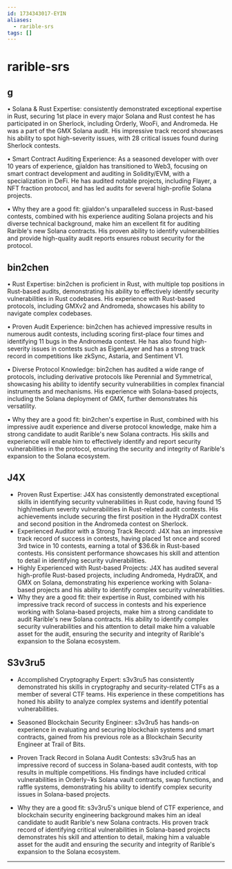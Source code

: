 ```yaml
---
id: 1734343017-EYIN
aliases:
  - rarible-srs
tags: []
---
```


# rarible-srs

## g

• Solana & Rust Expertise: consistently demonstrated exceptional expertise in Rust, securing 1st place in every major Solana and Rust contest he has participated in on Sherlock, including Orderly, WooFi, and Andromeda. He was a part of the GMX Solana audit. His impressive track record showcases his ability to spot high-severity issues, with 28 critical issues found during Sherlock contests.

• Smart Contract Auditing Experience: As a seasoned developer with over 10 years of experience, gjialdon has transitioned to Web3, focusing on smart contract development and auditing in Solidity/EVM, with a specialization in DeFi. He has audited notable projects, including Flayer, a NFT fraction protocol, and has led audits for several high-profile Solana projects.

• Why they are a good fit: gjialdon's unparalleled success in Rust-based contests, combined with his experience auditing Solana projects and his diverse technical background, make him an excellent fit for auditing Rarible's new Solana contracts. His proven ability to identify vulnerabilities and provide high-quality audit reports ensures robust security for the protocol.

## bin2chen

• Rust Expertise: bin2chen is proficient in Rust, with multiple top positions in Rust-based audits, demonstrating his ability to effectively identify security vulnerabilities in Rust codebases. His experience with Rust-based protocols, including GMXv2 and Andromeda, showcases his ability to navigate complex codebases.

• Proven Audit Experience: bin2chen has achieved impressive results in numerous audit contests, including scoring first-place four times and identifying 11 bugs in the Andromeda contest. He has also found high-severity issues in contests such as EigenLayer and has a strong track record in competitions like zkSync, Astaria, and Sentiment V1.

• Diverse Protocol Knowledge: bin2chen has audited a wide range of protocols, including derivative protocols like Perennial and Symmetrical, showcasing his ability to identify security vulnerabilities in complex financial instruments and mechanisms. His experience with Solana-based projects, including the Solana deployment of GMX, further demonstrates his versatility.

• Why they are a good fit: bin2chen's expertise in Rust, combined with his impressive audit experience and diverse protocol knowledge, make him a strong candidate to audit Rarible's new Solana contracts. His skills and experience will enable him to effectively identify and report security vulnerabilities in the protocol, ensuring the security and integrity of Rarible's expansion to the Solana ecosystem.

## J4X

- Proven Rust Expertise: J4X has consistently demonstrated exceptional skills in identifying security vulnerabilities in Rust code, having found 15 high/medium severity vulnerabilities in Rust-related audit contests. His achievements include securing the first position in the HydraDX contest and second position in the Andromeda contest on Sherlock.
- Experienced Auditor with a Strong Track Record: J4X has an impressive track record of success in contests, having placed 1st once and scored 3rd twice in 10 contests, earning a total of $36.6k in Rust-based contests. His consistent performance showcases his skill and attention to detail in identifying security vulnerabilities.
- Highly Experienced with Rust-based Projects: J4X has audited several high-profile Rust-based projects, including Andromeda, HydraDX, and GMX on Solana, demonstrating his experience working with Solana-based projects and his ability to identify complex security vulnerabilities.
- Why they are a good fit: their expertise in Rust, combined with his impressive track record of success in contests and his experience working with Solana-based projects, make him a strong candidate to audit Rarible's new Solana contracts. His ability to identify complex security vulnerabilities and his attention to detail make him a valuable asset for the audit, ensuring the security and integrity of Rarible's expansion to the Solana ecosystem.


## S3v3ru5

- Accomplished Cryptography Expert: s3v3ru5 has consistently demonstrated his skills in cryptography and security-related CTFs as a member of several CTF teams. His experience in these competitions has honed his ability to analyze complex systems and identify potential vulnerabilities.

- Seasoned Blockchain Security Engineer: s3v3ru5 has hands-on experience in evaluating and securing blockchain systems and smart contracts, gained from his previous role as a Blockchain Security Engineer at Trail of Bits. 

- Proven Track Record in Solana Audit Contests: s3v3ru5 has an impressive record of success in Solana-based audit contests, with top results in multiple competitions. His findings have included critical vulnerabilities in Orderly¬¥s Solana vault contracts, swap functions, and raffle systems, demonstrating his ability to identify complex security issues in Solana-based projects.

- Why they are a good fit: s3v3ru5's unique blend of CTF experience, and blockchain security engineering background makes him an ideal candidate to audit Rarible's new Solana contracts. His proven track record of identifying critical vulnerabilities in Solana-based projects demonstrates his skill and attention to detail, making him a valuable asset for the audit and ensuring the security and integrity of Rarible's expansion to the Solana ecosystem.


---